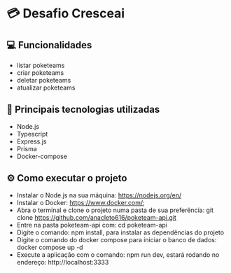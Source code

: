 # 💳 Desafio Cresceai

## 💻 Funcionalidades

- listar poketeams
- criar poketeams
- deletar poketeams
- atualizar poketeams

## 🚀 Principais tecnologias utilizadas

- Node.js
- Typescript
- Express.js
- Prisma
- Docker-compose

## ⚙️ Como executar o projeto

- Instalar o Node.js na sua máquina: https://nodejs.org/en/
- Instalar o Docker: https://www.docker.com/;
- Abra o terminal e clone o projeto numa pasta de sua preferência: git clone https://github.com/anacleto616/poketeam-api.git
- Entre na pasta poketeam-api com: cd poketeam-api
- Digite o comando: npm install, para instalar as dependências do projeto
- Digite o comando do docker compose para iniciar o banco de dados: docker compose up -d
- Execute a aplicação com o comando: npm run dev, estará rodando no endereço: http://localhost:3333
